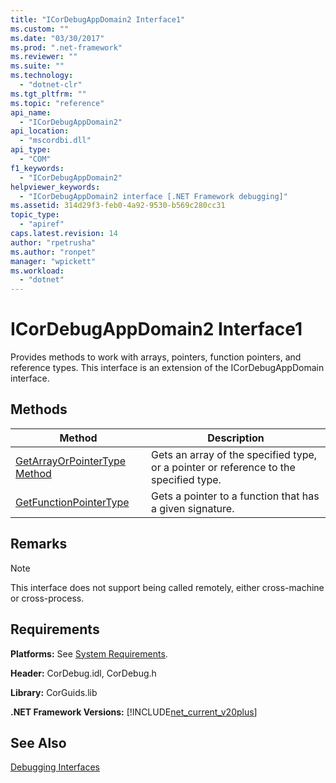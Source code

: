 ```yaml
---
title: "ICorDebugAppDomain2 Interface1"
ms.custom: ""
ms.date: "03/30/2017"
ms.prod: ".net-framework"
ms.reviewer: ""
ms.suite: ""
ms.technology: 
  - "dotnet-clr"
ms.tgt_pltfrm: ""
ms.topic: "reference"
api_name: 
  - "ICorDebugAppDomain2"
api_location: 
  - "mscordbi.dll"
api_type: 
  - "COM"
f1_keywords: 
  - "ICorDebugAppDomain2"
helpviewer_keywords: 
  - "ICorDebugAppDomain2 interface [.NET Framework debugging]"
ms.assetid: 314d29f3-feb0-4a92-9530-b569c280cc31
topic_type: 
  - "apiref"
caps.latest.revision: 14
author: "rpetrusha"
ms.author: "ronpet"
manager: "wpickett"
ms.workload: 
  - "dotnet"
---
```

# ICorDebugAppDomain2 Interface1
Provides methods to work with arrays, pointers, function pointers, and reference types. This interface is an extension of the ICorDebugAppDomain interface.  
  
## Methods  
  
|Method|Description|  
|------------|-----------------|  
|[GetArrayOrPointerType Method](../../../../docs/framework/unmanaged-api/debugging/icordebugappdomain2-getarrayorpointertype-method.md)|Gets an array of the specified type, or a pointer or reference to the specified type.|  
|[GetFunctionPointerType](../../../../docs/framework/unmanaged-api/debugging/icordebugappdomain2-getfunctionpointertype-method.md)|Gets a pointer to a function that has a given signature.|  
  
## Remarks  
  
> [!NOTE]
>  This interface does not support being called remotely, either cross-machine or cross-process.  
  
## Requirements  
 **Platforms:** See [System Requirements](../../../../docs/framework/get-started/system-requirements.md).  
  
 **Header:** CorDebug.idl, CorDebug.h  
  
 **Library:** CorGuids.lib  
  
 **.NET Framework Versions:** [!INCLUDE[net_current_v20plus](../../../../includes/net-current-v20plus-md.md)]  
  
## See Also  
 [Debugging Interfaces](../../../../docs/framework/unmanaged-api/debugging/debugging-interfaces.md)
